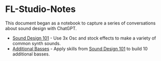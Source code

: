 # FL-Studio-Notes

This document began as a notebook to capture a series of conversations about sound design with ChatGPT.

- [Sound Design 101](Sound-Design-101.md) - Use 3x Osc and stock effects to make a variety of common synth sounds.
- [Additional Basses](Additional-Basses.md) - Apply skills from [Sound Design 101](Sound-Design-101.md) to build 10 additional basses.
